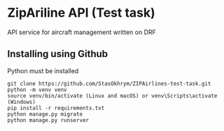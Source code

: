 # ZipAriline API (Test task)

API service for aircraft management written on DRF

## Installing using Github

Python must be installed

```shell
git clone https://github.com/StasOkhrym/ZIPAirlines-test-task.git
python -m venv venv
source venv/bin/activate (Linux and macOS) or venv\Scripts\activate (Windows)
pip install -r requirements.txt
python manage.py migrate
python manage.py runserver
```
